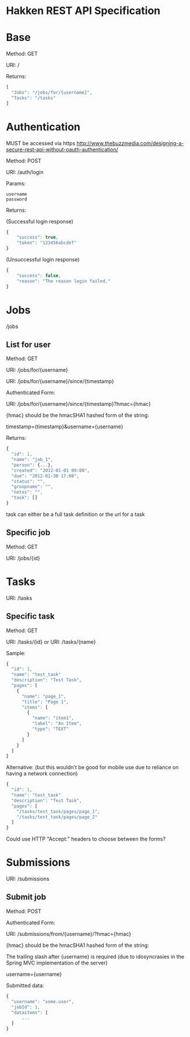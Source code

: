 Hakken REST API Specification
============================

Base
====

Method: GET

URI: /

Returns:
```javascript
[
  "Jobs": "/jobs/for/{username}",
  "Tasks": "/tasks"
]
```

Authentication
==============

MUST be accessed via https
http://www.thebuzzmedia.com/designing-a-secure-rest-api-without-oauth-authentication/

Method: POST

URI: /auth/login

Params:

    username
    password

Returns:

(Successful login response)

```javascript
{
    "success": true,
    "token": "123456abcdef"
}
```
(Unsuccessful login response)
```javascript
{
    "success": false,
    "reason": "The reason login failed."
}
```
Jobs
====

/jobs

List for user
-------------

Method: GET

URI: /jobs/for/{username}

URI: /jobs/for/{username}/since/{timestamp}

Authenticated Form:

URI: /jobs/for/{username}/since/{timestamp}?hmac={hmac}

{hmac} should be the hmacSHA1 hashed form of the string:

timestamp={timestamp}&username={username}

Returns:
```javascript
{
  "id": 1,
  "name": "job_1",
  "person": {...},
  "created": "2012-01-01 09:00",
  "due": "2012-01-30 17:00",
  "status": "",
  "groupname": "",
  "notes": "",
  "task": []
}
```
task can either be a full task definition or the url for a task

Specific job
------------

Method: GET

URI: /jobs/{id}


Tasks
=====

URI: /tasks

Specific task
-------------

Method: GET

URI: /tasks/{id}
or
URI: /tasks/{name}

Sample:
```javascript
{
  "id": 1,
  "name": "test_task"
  "description": "Test Task",
  "pages": [
    {
      "name": "page_1",
      "title": "Page 1",
      "items": [
        {
          "name": "item1",
          "label": "An Item",
          "type": "TEXT"
        }
      ]
    }
  ]
}
```
Alternative:
(but this wouldn't be good for mobile use due to reliance on having a
network connection)
```javascript
{
  "id": 1,
  "name": "test_task"
  "description": "Test Task",
  "pages": [
    "/tasks/test_task/pages/page_1",
    "/tasks/test_task/pages/page_2"
  ]
}
```
Could use HTTP "Accept:" headers to choose between the forms? 

Submissions
===========

URI: /submissions

Submit job
----------

Method: POST

Authenticated Form:

URI: /submissions/from/{username}/?hmac={hmac}

{hmac} should be the hmacSHA1 hashed form of the string:

The trailing slash after {username} is required (due to idosyncrasies in the Spring MVC implementation of the server)

username={username}

Submitted data:
```javascript
{
  "username": "some.user",
  "jobId": 1,
  "dataitems": [
      ...
  ]
}
```